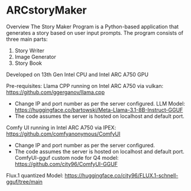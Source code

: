 # ARCstoryMaker
Overview The Story Maker Program is a Python-based application that generates a story based on user input prompts. The program consists of three main parts:
1. Story Writer
2. Image Generator
3. Story Book

Developed on 13th Gen Intel CPU and Intel ARC A750 GPU

Pre-requisites:
Llama CPP running on Intel ARC A750 via vulkan: https://github.com/ggerganov/llama.cpp
- Change IP and port number as per the server configured.
LLM Model: https://huggingface.co/bartowski/Meta-Llama-3.1-8B-Instruct-GGUF
- The code assumes the server is hosted on localhost and default port. 

Comfy UI running in Intel ARC A750 via IPEX: https://github.com/comfyanonymous/ComfyUI 
- Change IP and port number as per the server configured.
- The code assumes the server is hosted on localhost and default port. 
ComfyUI-gguf custom node for Q4 model: https://github.com/city96/ComfyUI-GGUF

Flux.1 quantized Model: https://huggingface.co/city96/FLUX.1-schnell-gguf/tree/main 


